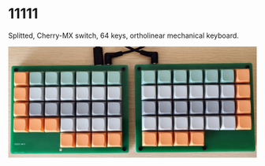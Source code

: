 # 11111

Splitted, Cherry-MX switch, 64 keys, ortholinear mechanical keyboard.

![keyboard photo. this is actually v3 but top plates reuses v1.](./images/keyboard_photo.jpeg)
